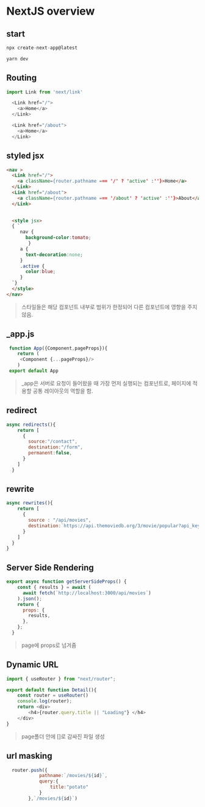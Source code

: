 # NextJS overview

## start
```js
npx create-next-app@latest

yarn dev
```
## Routing
``` js
import Link from 'next/link'

  <Link href="/">
    <a>Home</a>
  </Link>

  <Link href="/about">
    <a>Home</a>
  </Link>
```
## styled jsx
```html
<nav >
  <Link href="/">
    <a className={router.pathname === '/' ? 'active' :''}>Home</a>
  </Link>
  <Link href="/about">
    <a className={router.pathname === '/about' ? 'active' :''}>About</a>
  </Link>
    

  <style jsx>
  { `
     nav {
       background-color:tomato;
        }
     a {
       text-decoration:none;
     }
     .active {
       color:blue;
     }
  `}
  </style>
</nav>
```
 > 스타일들은 해당 컴포넌트 내부로 범위가 한정되어 다른 컴포넌트에 영향을 주지 않음.

## _app.js
```js
 function App({Component,pageProps}){
    return (
     <Component {...pageProps}/>
    )
 export default App
```
>_app은 서버로 요청이 들어왔을 때 가장 먼저 실행되는 컴포넌트로, 페이지에 적용할 공통 레이아웃의 역할을 함.

## redirect
``` js
async redirects(){
    return [
      {
        source:"/contact",
        destination:"/form",
        permanent:false,
      }
    ]
  }
```

## rewrite
``` js
async rewrites(){
    return [
      {
        source : "/api/movies",
        destination:`https://api.themoviedb.org/3/movie/popular?api_key=${API_KEY}`
      }
    ]
  }
}
```

## Server Side Rendering
```js
export async function getServerSideProps() {
    const { results } = await (
      await fetch(`http://localhost:3000/api/movies`)
    ).json();
    return {
      props: {
        results,
      },
    };
  }
```
> page에 props로 넘겨줌


## Dynamic URL

```js
import { useRouter } from "next/router";

export default function Detail(){
    const router = useRouter()
    console.log(router);
    return <div>
        <h4>{router.query.title || "Loading"} </h4>
    </div>
}
```
>page폴더 안에 []로 감싸진 파일 생성

## url masking
```js
  router.push({
            pathname:`/movies/${id}`,
            query:{
                title:"potato"
            }
        },`/movies/${id}`)
```

